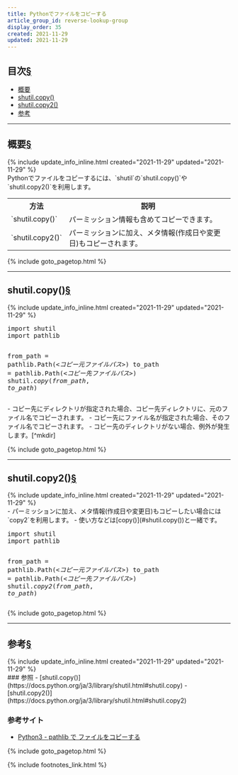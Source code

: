 ```yaml
---
title: Pythonでファイルをコピーする
article_group_id: reverse-lookup-group
display_order: 35
created: 2021-11-29
updated: 2021-11-29
---
```


## <a name="index">目次</a><a class="heading-anchor-permalink" href="#目次">§</a>

<ul id="index_ul">
<li><a href="#概要">概要</a></li>
<li><a href="#shutil.copy()">shutil.copy()</a></li>
<li><a href="#shutil.copy2()">shutil.copy2()</a></li>
<li><a href="#参考">参考</a></li>
</ul>

* * *
## <a name="概要">概要</a><a class="heading-anchor-permalink" href="#概要">§</a>
<div class="chapter-updated">{% include update_info_inline.html created="2021-11-29" updated="2021-11-29" %}</div>
Pythonでファイルをコピーするには、`shutil`の`shutil.copy()`や`shutil.copy2()`を利用します。  

<table class="normal">
	<tr>
		<th markdown="span">方法</th>
		<th markdown="span">説明</th>
	</tr>
	<tr>
		<td markdown="span">`shutil.copy()`</td>
		<td markdown="span">パーミッション情報も含めてコピーできます。</td>
	</tr>
	<tr>
		<td markdown="span">`shutil.copy2()`</td>
		<td markdown="span">パーミッションに加え、メタ情報(作成日や変更日)もコピーされます。</td>
	</tr>
</table>

{% include goto_pagetop.html %}

* * *
## <a name="shutil.copy()">shutil.copy()</a><a class="heading-anchor-permalink" href="#shutil.copy()">§</a>
<div class="chapter-updated">{% include update_info_inline.html created="2021-11-29" updated="2021-11-29" %}</div>
<div class="code-box no-title">
<pre>
import shutil
import pathlib

from_path = pathlib.Path(<em class="blue">&lt;コピー元ファイルパス&gt;</em>)
to_path = pathlib.Path(<em class="blue">&lt;コピー先ファイルパス&gt;</em>)
shutil.<em>copy</em>(<em class="blue">from_path</em>, <em class="blue">to_path</em>)
</pre>
</div>
- コピー先にディレクトリが指定された場合、コピー先ディレクトリに、元のファイル名でコピーされます。
- コピー先にファイル名が指定された場合、そのファイル名でコピーされます。
- コピー先のディレクトリがない場合、例外が発生します。[^mkdir]

[^mkdir]: [Pythonでフォルダを作成する]({% link _it_articles/python/make_directory.md %})を参照。

{% include goto_pagetop.html %}

* * *
## <a name="shutil.copy2()">shutil.copy2()</a><a class="heading-anchor-permalink" href="#shutil.copy2()">§</a>
<div class="chapter-updated">{% include update_info_inline.html created="2021-11-29" updated="2021-11-29" %}</div>
- パーミッションに加え、メタ情報(作成日や変更日)もコピーしたい場合には`copy2`を利用します。
- 使い方などは[copy()](#shutil.copy())と一緒です。
<div class="code-box no-title">
<pre>
import shutil
import pathlib

from_path = pathlib.Path(<em class="blue">&lt;コピー元ファイルパス&gt;</em>)
to_path = pathlib.Path(<em class="blue">&lt;コピー先ファイルパス&gt;</em>)
shutil.<em>copy2</em>(<em class="blue">from_path</em>, <em class="blue">to_path</em>)
</pre>
</div>

{% include goto_pagetop.html %}

* * *
## <a name="参考">参考</a><a class="heading-anchor-permalink" href="#参考">§</a>
<div class="chapter-updated">{% include update_info_inline.html created="2021-11-29" updated="2021-11-29" %}</div>
### 参照
- [shutil.copy()](https://docs.python.org/ja/3/library/shutil.html#shutil.copy)
- [shutil.copy2()](https://docs.python.org/ja/3/library/shutil.html#shutil.copy2)

### 参考サイト
- [Python3 - pathlib で ファイルをコピーする](https://www.curict.com/item/c4/c4c84ed.html)

{% include goto_pagetop.html %}

{% include footnotes_link.html %}
